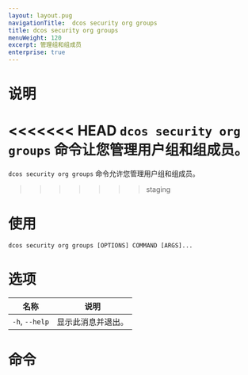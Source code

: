 ```yaml
---
layout: layout.pug
navigationTitle:  dcos security org groups
title: dcos security org groups
menuWeight: 120
excerpt: 管理组和组成员
enterprise: true
---
```

# 说明

<<<<<<< HEAD
`dcos security org groups` 命令让您管理用户组和组成员。
=======
`dcos security org groups` 命令允许您管理用户组和组成员。
>>>>>>> staging



# 使用 

```
dcos security org groups [OPTIONS] COMMAND [ARGS]...
```

# 选项

| 名称 | 说明 |
|---------|-------------|
| `-h`, `--help` | 显示此消息并退出。|

# 命令

